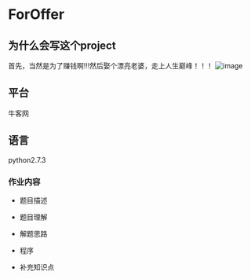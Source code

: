 # ForOffer

## 为什么会写这个project
首先，当然是为了赚钱啊!!!然后娶个漂亮老婆，走上人生巅峰！！！
![image](../picture/work/130063604698672953.jpg)

## 平台

牛客网

## 语言
python2.7.3

### 作业内容

* 题目描述

* 题目理解

* 解题思路

* 程序

* 补充知识点